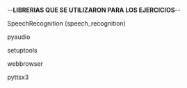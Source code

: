 

--**LIBRERIAS QUE SE UTILIZARON PARA LOS EJERCICIOS**--

SpeechRecognition (speech_recognition)

pyaudio

setuptools

webbrowser

pyttsx3





